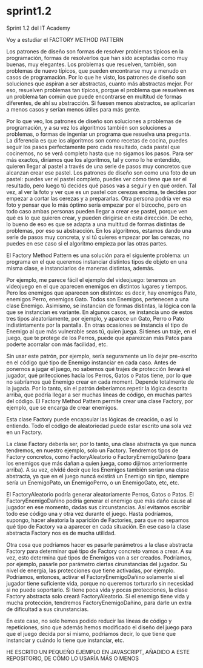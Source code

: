 # sprint1.2
Sprint 1.2 del IT Academy

Voy a estudiar el FACTORY METHOD PATTERN

Los patrones de diseño son formas de resolver problemas típicos en la programación, formas de resolverlos que han sido aceptadas como muy buenas, muy elegantes. Los problemas que resuelven, también, son problemas de nuevo típicos, que pueden encontrarse muy a menudo en casos de programación. Por lo que he visto, los patrones de diseño son soluciones que aspiran a ser abstractas, cuanto más abstractas mejor. Por eso, resuelven problemas tan típicos, porque el problema que resuelven es un problema tan común que puede encontrarse en multitud de formas diferentes, de ahí su abstracción. Si fuesen menos abstractos, se aplicarían a menos casos y serían menos útiles para más gente.

Por lo que veo, los patrones de diseño son soluciones a problemas de programación, y a su vez los algoritmos también son soluciones a problemas, o formas de ingeniar un programa que resuelva una pregunta. La diferencia es que los algoritmos son como recetas de cocina, puedes seguir los pasos perfectamente pero cada resultado, cada pastel que cocinemos, no se verá completo hasta que no sigamos los pasos. Para ser más exactos, diríamos que los algoritmos, tal y como lo he entendido, quieren llegar al pastel a través de una serie de pasos muy concretos que alcanzan crear ese pastel. Los patrones de diseño son como una foto de un pastel: puedes ver el pastel completo, puedes ver cómo tiene que ser el resultado, pero luego tú decides qué pasos vas a seguir y en qué orden. Tal vez, al ver la foto y ver que es un pastel con cerezas encima, te decides por empezar a cortar las cerezas y a prepararlas. Otra persona podría ver esa foto y pensar que lo más óptimo sería empezar por el bizcocho, pero en todo caso ambas personas pueden llegar a crear ese pastel, porque ven qué es lo que quieren crear, y pueden dirigirse en esta dirección. De echo, lo bueno de eso es que se adapta a una multitud de formas distintas de problemas, por eso su abstracción. En los algoritmos, estamos dando una serie de pasos muy concreta, y si tú quieres empezar por las cerezas, no puedes en ese caso si el algoritmo empieza por las otras partes.

El Factory Method Pattern es una solución para el siguiente problema: un programa en el que queremos instanciar distintos tipos de objeto en una misma clase, e instanciarlos de maneras distintas, además.

Por ejemplo, me parece fácil el ejemplo del videojuego: tenemos un videojuego en el que aparecen enemigos en distintos lugares y tiempos. Pero los enemigos que aparecen son distintos: es decir, hay enemigos Pato, enemigos Perro, enemigos Gato. Todos son Enemigos, pertenecen a una clase Enemigo. Asimismo, se instancian de formas distintas, la lógica con la que se instancian es variante. En algunos casos, se instancia uno de estos tres tipos aleatoriamente, por ejemplo, y aparece un Gato, Perro o Pato indistintamente por la pantalla. En otras ocasiones se instancia el tipo de Enemigo al que más vulnerable seas tú, quien juega. Si tienes un traje, en el juego, que te protege de los Perros, puede que aparezcan más Patos para poderte acorralar con más facilidad, etc.

Sin usar este patrón, por ejemplo, sería seguramente un lío dejar pre-escrito en el código qué tipo de Enemigo instanciar en cada caso. Antes de ponernos a jugar el juego, no sabemos qué trajes de protección llevará el jugador, qué pritecciones hacia los Perros, Gatos o Patos tiene, por lo que no sabríamos qué Enemigo crear en cada moment. Depende totalmente de la jugada. Por lo tanto, sin el patrón deberíamos repetir la lógica descrita arriba, que podría llegar a ser muchas líneas de código, en muchas partes del código. El Factory Method Pattern permite crear una clase Factory, por ejemplo, que se encarga de crear enemigos.

Esta clase Factory puede encapsular las lógicas de creación, o así lo entiendo. Todo el código de aleatoriedad puede estar escrito una sola vez en un Factory.

La clase Factory debería ser, por lo tanto, una clase abstracta ya que nunca tendremos, en nuestro ejemplo, solo un Factory. Tendremos tipos de Factory concretos, como FactoryAleatorio o FactoryEnemigoDañino (para los enemigos que más dañan a quien juega, como dijimos anteriormente arriba). A su vez, olvidé decir que los Enemigos también serían una clase abstracta, ya que en el juego nuncá existirá un Enemigo sin tipo, siempre sería un EnemigoPato, un EnemigoPerro, o un EnemigoGato, etc, etc.

El FactoryAleatorio podría generar aleatoriamente Perros, Gatos o Patos. El FactoryEnemigoDañino podría generar el enemigo que más daño cause al jugador en ese momento, dadas sus circunstancias. Así evitamos escribir todo ese código una y otra vez durante el juego. Hasta podríamos, supongo, hacer aleatoria la aparición de Factories, para que no sepamos qué tipo de Factory va a aparecer en cada situación. En ese caso la clase abstracta Factory nos es de mucha utilidad.

Otra cosa que podríamos hacer es pasarle parámetros a la clase abstracta Factory para determinar qué tipo de Factory concreto vamos a crear. A su vez, esto determina qué tipos de Enemigos van a ser creados. Podríamos, por ejemplo, pasarle por parámetro ciertas cirunstancias del jugador. Su nivel de energía, las protecciones que tiene activadas, por ejemplo. Podríamos, entonces, activar el FactoryEnemigoDañino solamente si el jugador tiene suficiente vida, porque no queremos torturarlo sin necesidad si no puede soportarlo. Si tiene poca vida y pocas protecciones, la clase Factory abstracta solo creará FactoryAleatorio. Si el enemigo tiene vida y mucha protección, tendremos FactoryEnemigoDañino, para darle un extra de dificultad a sus cirunstancias.

En este caso, no solo hemos podido reducir las líneas de código y repeticiones, sino que además hemos modificado el diseño del juego para que el juego decida por sí mismo, podríamos decir, lo que tiene que instanciar y cuándo lo tiene que instanciar, etc.

HE ESCRITO UN PEQUEÑO EJEMPLO EN JAVASCRIPT, AÑADIDO A ESTE REPOSITORIO, DE CÓMO LO USARÍA MÁS O MENOS
